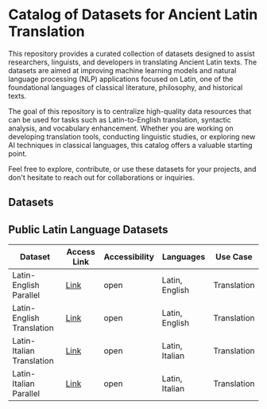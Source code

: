 # Catalog of Datasets for Ancient Latin Translation

This repository provides a curated collection of datasets designed to assist researchers, linguists, and developers in translating Ancient Latin texts. The datasets are aimed at improving machine learning models and natural language processing (NLP) applications focused on Latin, one of the foundational languages of classical literature, philosophy, and historical texts.

The goal of this repository is to centralize high-quality data resources that can be used for tasks such as Latin-to-English translation, syntactic analysis, and vocabulary enhancement. Whether you are working on developing translation tools, conducting linguistic studies, or exploring new AI techniques in classical languages, this catalog offers a valuable starting point.

Feel free to explore, contribute, or use these datasets for your projects, and don't hesitate to reach out for collaborations or inquiries.
## Datasets

## Public Latin Language Datasets

| Dataset                                 | Access Link                                                                      | Accessibility | Languages      | Use Case       |
| --------------------------------------- | -------------------------------------------------------------------------------- | ------------- | -------------- | -------------- |
| Latin-English Parallel                  | [Link](https://huggingface.co/datasets/grosenthal/latin_english_parallel)          | open          | Latin, English | Translation    |
| Latin-English Translation               | [Link](https://huggingface.co/datasets/grosenthal/latin_english_translation)       | open          | Latin, English | Translation    |
| Latin-Italian Translation               | [Link](https://huggingface.co/datasets/Dddixyy/translation_latin_to_italian)       | open          | Latin, Italian | Translation    |
| Latin-Italian Parallel                  | [Link](https://huggingface.co/datasets/Dddixyy/latin_italian_parallel)             | open          | Latin, Italian | Translation    |
